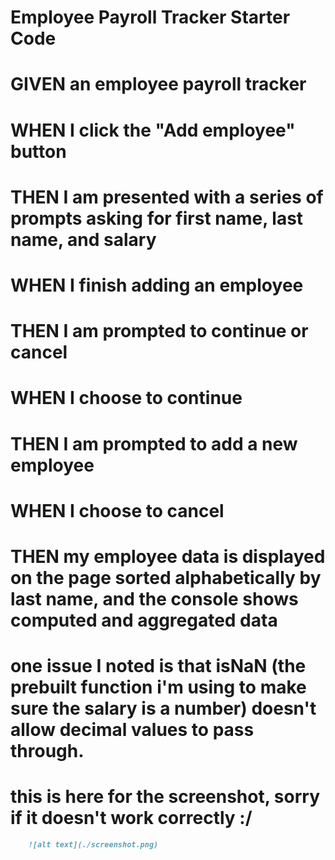 # Employee Payroll Tracker Starter Code
# GIVEN an employee payroll tracker
# WHEN I click the "Add employee" button
# THEN I am presented with a series of prompts asking for first name, last name, and salary
# WHEN I finish adding an employee
# THEN I am prompted to continue or cancel
# WHEN I choose to continue
# THEN I am prompted to add a new employee
# WHEN I choose to cancel
# THEN my employee data is displayed on the page sorted alphabetically by last name, and the console shows computed and aggregated data

# one issue I noted is that isNaN (the prebuilt function i'm using to make sure the salary is a number) doesn't allow decimal values to pass through.

# this is here for the screenshot, sorry if it doesn't work correctly :/
```md
    ![alt text](./screenshot.png)
```

